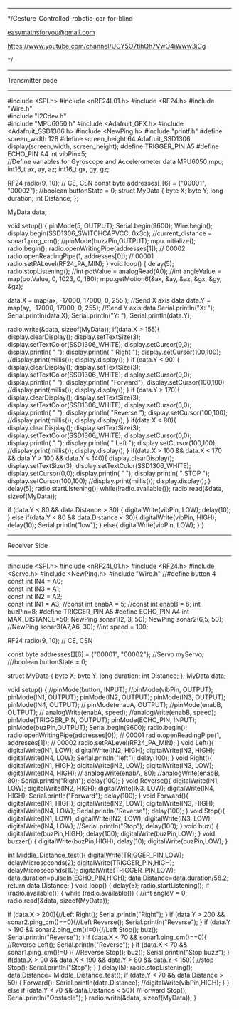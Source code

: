 ***********************************************************
*/Gesture-Controlled-robotic-car-for-blind


easymathsforyou@gmail.com


https://www.youtube.com/channel/UCY5O7tihQh7VwO4iWww3iCg 


*/


***********************************************************
Transmitter code
************************************************************

#include <SPI.h>
#include <nRF24L01.h>
#include <RF24.h>
#include "Wire.h"       
#include "I2Cdev.h"     
#include "MPU6050.h"
#include <Adafruit_GFX.h>
#include <Adafruit_SSD1306.h>
#include <NewPing.h>
#include "printf.h"
#define screen_width 128
#define screen_height 64
Adafruit_SSD1306 display(screen_width, screen_height);
#define TRIGGER_PIN A5
#define ECHO_PIN A4
int vibPin=5;  
//Define variables for Gyroscope and Accelerometer data
MPU6050 mpu;
int16_t ax, ay, az;
int16_t gx, gy, gz;

RF24 radio(9, 10); // CE, CSN
const byte addresses[][6] = {"00001", "00002"};
//boolean buttonState = 0;
struct MyData {
  byte X;
  byte Y;
   long duration;
  int Distance;
};

MyData data;

void setup() {
  pinMode(5, OUTPUT);
  Serial.begin(9600);
  Wire.begin();
  display.begin(SSD1306_SWITCHCAPVCC, 0x3c);
 //current_distance = sonar1.ping_cm();
 //pinMode(buzzPin,OUTPUT);
  mpu.initialize();
  radio.begin();
  radio.openWritingPipe(addresses[1]); // 00002
  radio.openReadingPipe(1, addresses[0]); // 00001
  radio.setPALevel(RF24_PA_MIN);
}
void loop() {
  delay(5);
  radio.stopListening();
  //int potValue = analogRead(A0);
  //int angleValue = map(potValue, 0, 1023, 0, 180);
  mpu.getMotion6(&ax, &ay, &az, &gx, &gy, &gz);

  data.X = map(ax, -17000, 17000, 0, 255 ); //Send X axis data
  data.Y = map(ay, -17000, 17000, 0, 255);  //Send Y axis data
Serial.println("X: ");
Serial.println(data.X);
Serial.println("Y: ");
Serial.println(data.Y);

  radio.write(&data, sizeof(MyData));
  if(data.X > 155){     
  display.clearDisplay();
  display.setTextSize(3);
  display.setTextColor(SSD1306_WHITE);
  display.setCursor(0,0); 
  display.println( " ");
  display.println( " Right ");
  display.setCursor(100,100);
  //display.print(millis());
  display.display();
    }
  if (data.Y < 90) {
  display.clearDisplay();
  display.setTextSize(3);
  display.setTextColor(SSD1306_WHITE);
  display.setCursor(0,0);
     display.println( " ");
  display.println( "Forward");
  display.setCursor(100,100);
  //display.print(millis());
  display.display();
}
  if (data.Y > 170){
  display.clearDisplay();
  display.setTextSize(3);
  display.setTextColor(SSD1306_WHITE);
  display.setCursor(0,0);
   display.println( " ");
  display.println( "Reverse ");
  display.setCursor(100,100);
  //display.print(millis());
  display.display();
 }
    if(data.X < 80){
     display.clearDisplay();
  display.setTextSize(3);
  display.setTextColor(SSD1306_WHITE);
  display.setCursor(0,0);
  display.println( " ");
  display.println( " Left ");
  display.setCursor(100,100);
  //display.print(millis());
  display.display();
   }
   if(data.X > 100 && data.X < 170 && data.Y > 100 && data.Y < 140){
       display.clearDisplay();
  display.setTextSize(3);
  display.setTextColor(SSD1306_WHITE);
  display.setCursor(0,0);
  display.println( " ");
  display.println( "  STOP ");
  display.setCursor(100,100);
  //display.print(millis());
  display.display();
    }
  delay(5);
 radio.startListening();
 while(!radio.available());
 radio.read(&data, sizeof(MyData)); 
  
 if (data.Y < 80 && data.Distance > 30) {
    digitalWrite(vibPin, LOW);
    delay(10);
  }
 else if(data.Y < 80 && data.Distance < 30){
      digitalWrite(vibPin, HIGH);
      delay(10);
      Serial.println("low");
    }
else{
  digitalWrite(vibPin, LOW);
}
}

***************************************************************
Receiver Side
***************************************************************

#include <SPI.h>
#include <nRF24L01.h>
#include <RF24.h>
#include <Servo.h>
#include <NewPing.h>
#include "Wire.h" 
//#define button 4
const int IN4 = A0;    
const int IN3 = A1;    
const int IN2 = A2;     
const int IN1 = A3; 
//const int enabA = 5;
//const int enabB = 6;
int buzPin=8;
#define TRIGGER_PIN A5
#define ECHO_PIN A4
int MAX_DISTANCE=50;
NewPing sonar1(2, 3, 50);
NewPing sonar2(6,5, 50);
//NewPing sonar3(A7,A6, 30);
//int speed = 100;

RF24 radio(9, 10); // CE, CSN

const byte addresses[][6] = {"00001", "00002"};
//Servo myServo;
///boolean buttonState = 0;
 
struct MyData {
  byte X; 
  byte Y;
  long duration;
int Distance;
};
MyData data;

void setup() {
  //pinMode(button, INPUT);
   //pinMode(vibPin, OUTPUT);
  pinMode(IN1, OUTPUT);
  pinMode(IN2, OUTPUT);
  pinMode(IN3, OUTPUT);
  pinMode(IN4, OUTPUT);
//  pinMode(enabA, OUTPUT);
  //pinMode(enabB, OUTPUT);
  // analogWrite(enabA, speed);
//analogWrite(enabB, speed);
pinMode(TRIGGER_PIN, OUTPUT);
pinMode(ECHO_PIN, INPUT);
pinMode(buzPin,OUTPUT);
Serial.begin(9600);
  radio.begin();
  radio.openWritingPipe(addresses[0]); // 00001
  radio.openReadingPipe(1, addresses[1]); // 00002
  radio.setPALevel(RF24_PA_MIN);
}
  void Left(){
 digitalWrite(IN1, LOW);
      digitalWrite(IN2, HIGH);
      digitalWrite(IN3, HIGH);
      digitalWrite(IN4, LOW);
      Serial.println("left");
       delay(100);
  }
  void Right(){
     digitalWrite(IN1, HIGH);
      digitalWrite(IN2, LOW);
      digitalWrite(IN3, LOW);
      digitalWrite(IN4, HIGH);
//      analogWrite(enabA, 80);
//analogWrite(enabB, 80);
      Serial.println("Right");
      delay(100);
  }
  void Reverse(){
    digitalWrite(IN1, LOW);
      digitalWrite(IN2, HIGH);
      digitalWrite(IN3, LOW);
      digitalWrite(IN4, HIGH);
      Serial.println("Forward");
       delay(100);
  }
  void Forward(){
    digitalWrite(IN1, HIGH);
      digitalWrite(IN2, LOW);
      digitalWrite(IN3, HIGH);
      digitalWrite(IN4, LOW);
      Serial.println("Reverse");
       delay(100);
  }
  void Stop(){
    digitalWrite(IN1, LOW);
      digitalWrite(IN2, LOW);
      digitalWrite(IN3, LOW);
      digitalWrite(IN4, LOW);
      //Serial.println("Stop");
       delay(100);
  }
  void buz()
{
 digitalWrite(buzPin,HIGH);
 delay(100);
 digitalWrite(buzPin,LOW);
}
void buzzer()
{
 digitalWrite(buzPin,HIGH);
 delay(10);
 digitalWrite(buzPin,LOW);
}

  int Middle_Distance_test(){
  digitalWrite(TRIGGER_PIN,LOW);
  delayMicroseconds(2);
  digitalWrite(TRIGGER_PIN,HIGH);
  delayMicroseconds(10);
  digitalWrite(TRIGGER_PIN,LOW);
 data.duration=pulseIn(ECHO_PIN,HIGH);
 data.Distance=data.duration/58.2;
  return data.Distance;
  }
void loop() {
  delay(5);
 radio.startListening();
 if (radio.available()) {
 while (radio.available()) {
      //int angleV = 0;
 radio.read(&data, sizeof(MyData));
  
 if (data.X > 200){//Left
      Right();
      Serial.println("Right");
    }
    if (data.Y > 200 && sonar2.ping_cm()==0){//Left
      Reverse();
       Serial.println("Reverse");
     }
      if (data.Y > 190 && sonar2.ping_cm()!=0){//Left
      Stop();
      buz();
       Serial.println("Reverse");
       }
    if (data.X < 70 && sonar1.ping_cm()==0){ //Reverse
      Left();
       Serial.println("Reverse");
    }
     if (data.X < 70 && sonar1.ping_cm()!=0 ){ //Reverse
      Stop();
      buz();
       Serial.println("Stop buzz");
     }
   if(data.X > 90 && data.X < 190 && data.Y > 80 && data.Y < 150){  //stop 
      Stop();
       Serial.println("Stop");
    }
    }
  delay(5);
 radio.stopListening();
data.Distance= Middle_Distance_test();
if (data.Y < 70 && data.Distance > 50)
  {
      Forward();
        Serial.println(data.Distance);
      //digitalWrite(vibPin,HIGH);
  }
  } 
  else if (data.Y < 70 && data.Distance < 50){ //Forward
            Stop();
             Serial.println("Obstacle");
    }
        radio.write(&data, sizeof(MyData));
}    
